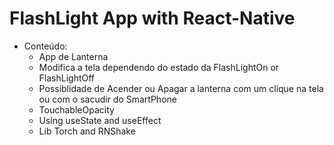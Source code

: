 # FlashLight App with React-Native

- Conteúdo:
  - App de Lanterna
  - Modifica a tela dependendo do estado da FlashLightOn or FlashLightOff
  - Possiblidade de Acender ou Apagar a lanterna com um clique na tela ou com o sacudir do SmartPhone
  - TouchableOpacity
  - Using useState and useEffect
  - Lib Torch and RNShake
